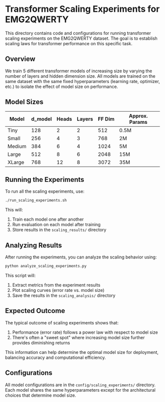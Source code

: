 # Transformer Scaling Experiments for EMG2QWERTY

This directory contains code and configurations for running transformer scaling experiments on the EMG2QWERTY dataset. The goal is to establish scaling laws for transformer performance on this specific task.

## Overview

We train 5 different transformer models of increasing size by varying the number of layers and hidden dimension size. All models are trained on the same dataset with the same fixed hyperparameters (learning rate, optimizer, etc.) to isolate the effect of model size on performance.

## Model Sizes

| Model | d_model | Heads | Layers | FF Dim | Approx. Params |
|-------|---------|-------|--------|--------|---------------|
| Tiny  | 128     | 2     | 2      | 512    | 0.5M          |
| Small | 256     | 4     | 3      | 768    | 2M            |
| Medium| 384     | 6     | 4      | 1024   | 5M            |
| Large | 512     | 8     | 6      | 2048   | 15M           |
| XLarge| 768     | 12    | 8      | 3072   | 35M           |

## Running the Experiments

To run all the scaling experiments, use:

```bash
./run_scaling_experiments.sh
```

This will:
1. Train each model one after another
2. Run evaluation on each model after training
3. Store results in the `scaling_results/` directory

## Analyzing Results

After running the experiments, you can analyze the scaling behavior using:

```bash
python analyze_scaling_experiments.py
```

This script will:
1. Extract metrics from the experiment results
2. Plot scaling curves (error rate vs. model size)
3. Save the results in the `scaling_analysis/` directory

## Expected Outcome

The typical outcome of scaling experiments shows that:
1. Performance (error rate) follows a power law with respect to model size
2. There's often a "sweet spot" where increasing model size further provides diminishing returns

This information can help determine the optimal model size for deployment, balancing accuracy and computational efficiency.

## Configurations

All model configurations are in the `config/scaling_experiments/` directory. Each model shares the same hyperparameters except for the architectural choices that determine model size. 